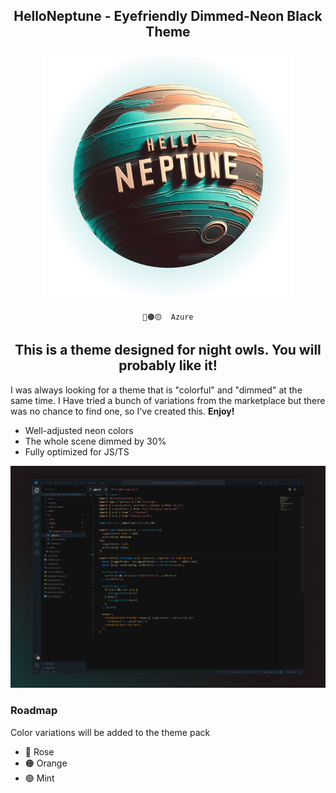 <div align="center">

## HelloNeptune - Eyefriendly Dimmed-Neon Black Theme

![Theme Screenshot](helloneptune-transparent.png)

    🔵🟤🟡  Azure

## This is a theme designed for night owls. You will probably like it!

</div>

I was always looking for a theme that is "colorful" and "dimmed" at the same time. I Have tried a bunch of variations from the marketplace but there was no chance to find one, so I've created this. **Enjoy!**

* Well-adjusted neon colors
* The whole scene dimmed by 30%
* Fully optimized for JS/TS 

<div align="center">

![Theme Screenshot](example-azure.png)

</div>

### Roadmap
Color variations will be added to the theme pack

* 🔴 Rose 
* 🟠 Orange 
* 🟢 Mint 
